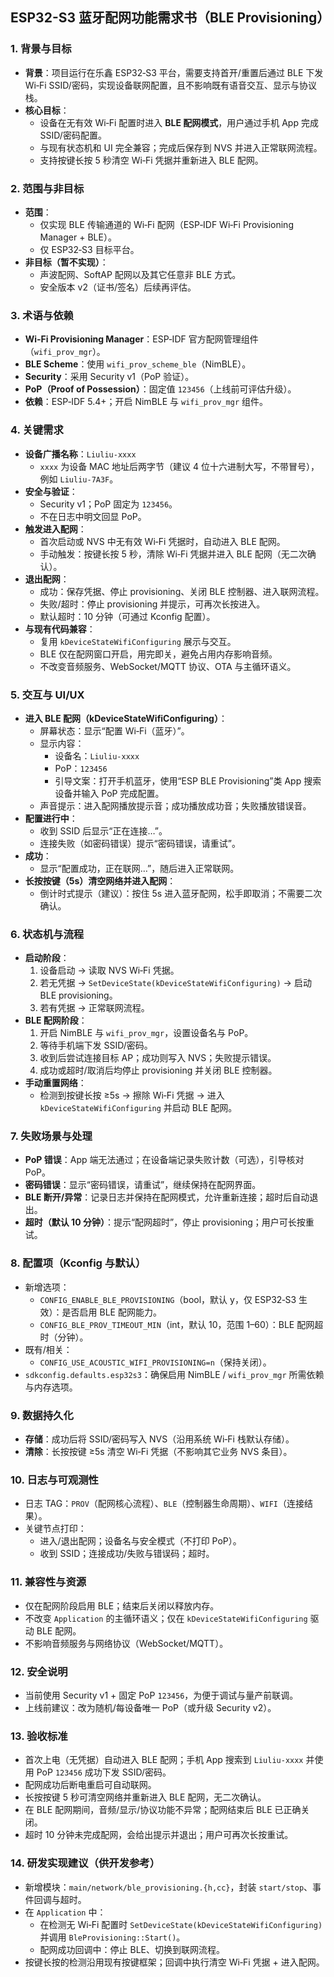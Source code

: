 ## ESP32-S3 蓝牙配网功能需求书（BLE Provisioning）

### 1. 背景与目标
- **背景**：项目运行在乐鑫 ESP32‑S3 平台，需要支持首开/重置后通过 BLE 下发 Wi‑Fi SSID/密码，实现设备联网配置，且不影响既有语音交互、显示与协议栈。
- **核心目标**：
  - 设备在无有效 Wi‑Fi 配置时进入 **BLE 配网模式**，用户通过手机 App 完成 SSID/密码配置。
  - 与现有状态机和 UI 完全兼容；完成后保存到 NVS 并进入正常联网流程。
  - 支持按键长按 5 秒清空 Wi‑Fi 凭据并重新进入 BLE 配网。

### 2. 范围与非目标
- **范围**：
  - 仅实现 BLE 传输通道的 Wi‑Fi 配网（ESP‑IDF Wi‑Fi Provisioning Manager + BLE）。
  - 仅 ESP32‑S3 目标平台。
- **非目标（暂不实现）**：
  - 声波配网、SoftAP 配网以及其它任意非 BLE 方式。
  - 安全版本 v2（证书/签名）后续再评估。

### 3. 术语与依赖
- **Wi‑Fi Provisioning Manager**：ESP‑IDF 官方配网管理组件（`wifi_prov_mgr`）。
- **BLE Scheme**：使用 `wifi_prov_scheme_ble`（NimBLE）。
- **Security**：采用 Security v1（PoP 验证）。
- **PoP（Proof of Possession）**：固定值 `123456`（上线前可评估升级）。
- **依赖**：ESP‑IDF 5.4+；开启 NimBLE 与 `wifi_prov_mgr` 组件。

### 4. 关键需求
- **设备广播名称**：`Liuliu-xxxx`
  - `xxxx` 为设备 MAC 地址后两字节（建议 4 位十六进制大写，不带冒号），例如 `Liuliu-7A3F`。
- **安全与验证**：
  - Security v1；PoP 固定为 `123456`。
  - 不在日志中明文回显 PoP。
- **触发进入配网**：
  - 首次启动或 NVS 中无有效 Wi‑Fi 凭据时，自动进入 BLE 配网。
  - 手动触发：按键长按 5 秒，清除 Wi‑Fi 凭据并进入 BLE 配网（无二次确认）。
- **退出配网**：
  - 成功：保存凭据、停止 provisioning、关闭 BLE 控制器、进入联网流程。
  - 失败/超时：停止 provisioning 并提示，可再次长按进入。
  - 默认超时：10 分钟（可通过 Kconfig 配置）。
- **与现有代码兼容**：
  - 复用 `kDeviceStateWifiConfiguring` 展示与交互。
  - BLE 仅在配网窗口开启，用完即关，避免占用内存影响音频。
  - 不改变音频服务、WebSocket/MQTT 协议、OTA 与主循环语义。

### 5. 交互与 UI/UX
- **进入 BLE 配网（kDeviceStateWifiConfiguring）**：
  - 屏幕状态：显示“配置 Wi‑Fi（蓝牙）”。
  - 显示内容：
    - 设备名：`Liuliu-xxxx`
    - PoP：`123456`
    - 引导文案：打开手机蓝牙，使用“ESP BLE Provisioning”类 App 搜索设备并输入 PoP 完成配置。
  - 声音提示：进入配网播放提示音；成功播放成功音；失败播放错误音。
- **配置进行中**：
  - 收到 SSID 后显示“正在连接…”。
  - 连接失败（如密码错误）提示“密码错误，请重试”。
- **成功**：
  - 显示“配置成功，正在联网…”，随后进入正常联网。
- **长按按键（5s）清空网络并进入配网**：
  - 倒计时式提示（建议）：按住 5s 进入蓝牙配网，松手即取消；不需要二次确认。

### 6. 状态机与流程
- **启动阶段**：
  1. 设备启动 → 读取 NVS Wi‑Fi 凭据。
  2. 若无凭据 → `SetDeviceState(kDeviceStateWifiConfiguring)` → 启动 BLE provisioning。
  3. 若有凭据 → 正常联网流程。
- **BLE 配网阶段**：
  1. 开启 NimBLE 与 `wifi_prov_mgr`，设置设备名与 PoP。
  2. 等待手机端下发 SSID/密码。
  3. 收到后尝试连接目标 AP；成功则写入 NVS；失败提示错误。
  4. 成功或超时/取消后均停止 provisioning 并关闭 BLE 控制器。
- **手动重置网络**：
  - 检测到按键长按 ≥5s → 擦除 Wi‑Fi 凭据 → 进入 `kDeviceStateWifiConfiguring` 并启动 BLE 配网。

### 7. 失败场景与处理
- **PoP 错误**：App 端无法通过；在设备端记录失败计数（可选），引导核对 PoP。
- **密码错误**：显示“密码错误，请重试”，继续保持在配网界面。
- **BLE 断开/异常**：记录日志并保持在配网模式，允许重新连接；超时后自动退出。
- **超时（默认 10 分钟）**：提示“配网超时”，停止 provisioning；用户可长按重试。

### 8. 配置项（Kconfig 与默认）
- 新增选项：
  - `CONFIG_ENABLE_BLE_PROVISIONING`（bool，默认 y，仅 ESP32‑S3 生效）：是否启用 BLE 配网能力。
  - `CONFIG_BLE_PROV_TIMEOUT_MIN`（int，默认 10，范围 1–60）：BLE 配网超时（分钟）。
- 既有/相关：
  - `CONFIG_USE_ACOUSTIC_WIFI_PROVISIONING=n`（保持关闭）。
- `sdkconfig.defaults.esp32s3`：确保启用 NimBLE / `wifi_prov_mgr` 所需依赖与内存选项。

### 9. 数据持久化
- **存储**：成功后将 SSID/密码写入 NVS（沿用系统 Wi‑Fi 栈默认存储）。
- **清除**：长按按键 ≥5s 清空 Wi‑Fi 凭据（不影响其它业务 NVS 条目）。

### 10. 日志与可观测性
- 日志 TAG：`PROV`（配网核心流程）、`BLE`（控制器生命周期）、`WIFI`（连接结果）。
- 关键节点打印：
  - 进入/退出配网；设备名与安全模式（不打印 PoP）。
  - 收到 SSID；连接成功/失败与错误码；超时。

### 11. 兼容性与资源
- 仅在配网阶段启用 BLE；结束后关闭以释放内存。
- 不改变 `Application` 的主循环语义；仅在 `kDeviceStateWifiConfiguring` 驱动 BLE 配网。
- 不影响音频服务与网络协议（WebSocket/MQTT）。

### 12. 安全说明
- 当前使用 Security v1 + 固定 PoP `123456`，为便于调试与量产前联调。
- 上线前建议：改为随机/每设备唯一 PoP（或升级 Security v2）。

### 13. 验收标准
- 首次上电（无凭据）自动进入 BLE 配网；手机 App 搜索到 `Liuliu-xxxx` 并使用 PoP `123456` 成功下发 SSID/密码。
- 配网成功后断电重启可自动联网。
- 长按按键 5 秒可清空网络并重新进入 BLE 配网，无二次确认。
- 在 BLE 配网期间，音频/显示/协议功能不异常；配网结束后 BLE 已正确关闭。
- 超时 10 分钟未完成配网，会给出提示并退出；用户可再次长按重试。

### 14. 研发实现建议（供开发参考）
- 新增模块：`main/network/ble_provisioning.{h,cc}`，封装 `start/stop`、事件回调与超时。
- 在 `Application` 中：
  - 在检测无 Wi‑Fi 配置时 `SetDeviceState(kDeviceStateWifiConfiguring)` 并调用 `BleProvisioning::Start()`。
  - 配网成功回调中：停止 BLE、切换到联网流程。
- 按键长按的检测沿用现有按键框架；回调中执行清空 Wi‑Fi 凭据 + 进入配网。

